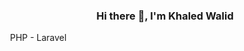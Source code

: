 <h3 align="center";> Hi there 👋, I'm  Khaled Walid </h3>
<!--
**Khaled-Walid-Elkholy/Khaled-Walid-Elkholy** is a ✨ _special_ ✨ repository because its `README.md` (this file) appears on your GitHub profile.
    -->
    <img  alt="">
    PHP - Laravel

  

<!--
Here are some ideas to get you started:

- 🔭 I’m currently working on ...
- 🌱 I’m currently learning ...
- 👯 I’m looking to collaborate on ...
- 🤔 I’m looking for help with ...
- 💬 Ask me about ...
- 📫 How to reach me: ...
- 😄 Pronouns: ...
- ⚡ Fun fact: ...
-->
